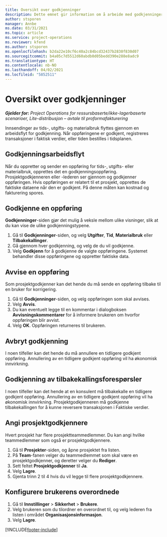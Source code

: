```yaml
---
title: Oversikt over godkjenninger
description: Dette emnet gir information om å arbeide med godkjenninger i Project Operations.
author: stsporen
manager: Annbe
ms.date: 03/31/2021
ms.topic: article
ms.service: project-operations
ms.reviewer: kfend
ms.author: stsporen
ms.openlocfilehash: b2da22e10cf6c40a2c84bcd32437b2830f830d07
ms.sourcegitcommit: b4a05c7d5512d60abdb0d05bedd390e288e8adc9
ms.translationtype: HT
ms.contentlocale: nb-NO
ms.lasthandoff: 04/02/2021
ms.locfileid: "5852511"
---
```

# <a name="approvals-overview"></a>Oversikt over godkjenninger

_**Gjelder for:** Project Operations for ressursbaserte/ikke-lagerbaserte scenarioer, Lite-distribusjon – avtale til proformafakturering_

Innsendinger av tids-, utgifts- og materialbruk flyttes gjennom en arbeidsflyt for godkjenning. Når oppføringene er godkjent, registreres transaksjoner i faktisk verdier, eller tiden bestilles i tidsplanen.

## <a name="approvals-workflow"></a>Godkjenningsarbeidsflyt
Når du oppretter og sender en oppføring for tids-, utgifts- eller materialbruk, opprettes det en godkjenningsoppføring. Prosjektgodkjenneren eller -lederen ser gjennom og godkjenner oppføringen. Hvis oppføringen er relatert til et prosjekt, opprettes de faktiske dataene når den er godkjent. På denne måten kan kostnad og fakturering spores.

## <a name="approve-an-entry"></a>Godkjenne en oppføring
**Godkjenninger**-siden gjør det mulig å veksle mellom ulike visninger, slik at du kan vise de ulike godkjenningstypene.
  
1. Gå til **Godkjenninger**-siden, og velg **Utgifter**, **Tid**, **Materialbruk** eller **Tilbakekallinger**.
2. Gå gjennom hver godkjenning, og velg de du vil godkjenne.
3. Velg **Godkjenn** for å godkjenne de valgte oppføringene.
Systemet behandler disse oppføringene og oppretter faktiske data.

## <a name="reject-an-entry"></a>Avvise en oppføring
Som prosjektgodkjenner kan det hende du må sende en oppføring tilbake til en bruker for korrigering.
  
1. Gå til **Godkjenninger**-siden, og velg oppføringen som skal avvises. 
2. Velg **Avvis**.
3. Du kan eventuelt legge til en kommentar i dialogboksen **Avvisningskommentarer** for å informere brukeren om hvorfor oppføringen blir avvist.
4. Velg **OK**. Oppføringen returneres til brukeren.
  
## <a name="cancel-approval"></a>Avbryt godkjenning
I noen tilfeller kan det hende du må annullere en tidligere godkjent oppføring. Annullering av en tidligere godkjent oppføring vil ha økonomisk innvirkning. 

## <a name="approving-recall-requests"></a>Godkjenning av tilbakekallingsforespørsler
I noen tilfeller kan det hende at en konsulent må tilbakekalle en tidligere godkjent oppføring. Annullering av en tidligere godkjent oppføring vil ha økonomisk innvirkning. Prosjektgodkjenneren må godkjenne tilbakekallingen for å kunne reversere transaksjonen i Faktiske verdier.

## <a name="specify-project-approvers"></a>Angi prosjektgodkjennere
Hvert prosjekt har flere prosjektteammedlemmer. Du kan angi hvilke teammedlemmer som også er prosjektgodkjennere.

1. Gå til **Prosjekter**-siden, og åpne prosjektet fra listen.
2. På **Team**-fanen velger du teammedlemmet som skal være en prosjektgodkjenner, og deretter velger du **Rediger**.
3. Sett feltet **Prosjektgodkjenner** til **Ja**.
4. Velg **Lagre**.
5. Gjenta trinn 2 til 4 hvis du vil legge til flere prosjektgodkjennere.

## <a name="configure-the-users-manager"></a>Konfigurere brukerens overordnede

1. Gå til **Innstillinger** > **Sikkerhet** > **Brukere**.
2. Velg brukeren som du tilordner en overordnet til, og velg lederen fra listen i området **Organisasjonsinformasjon**. 
3. Velg **Lagre**.




[!INCLUDE[footer-include](../includes/footer-banner.md)]
